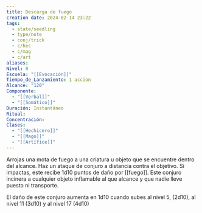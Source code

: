 ```yaml
---
title: Descarga de fuego
creation date: 2024-02-14 23:22
tags:
  - state/seedling
  - type/note
  - conj/trick
  - c/hec
  - c/mag
  - c/art
aliases: 
Nivel: 0
Escuela: "[[Evocación]]"
Tiempo_de_Lanzamiento: 1 accion
Alcance: "120"
Componente:
  - "[[Verbal]]"
  - "[[Somático]]"
Duración: Instantáneo
Ritual: 
Concentración: 
Clases:
  - "[[Hechicero]]"
  - "[[Mago]]"
  - "[[Artífice]]"
---
```

Arrojas una mota de fuego a una criatura u objeto que se encuentre dentro del alcance. Haz un ataque de conjuro a distancia contra el objetivo. Si impactas, este recibe 1d10 puntos de daño por [[fuego]]. Este conjuro incinera a cualquier objeto inflamable al que alcance y que nadie lleve puesto ni transporte.

El daño de este conjuro aumenta en 1d10 cuando subes al nivel 5, (2d10), al nivel 11 (3d10) y al nivel 17 (4d10)
